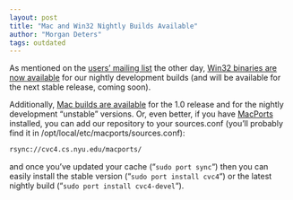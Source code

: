 ```yaml
---
layout: post
title: "Mac and Win32 Nightly Builds Available"
author: "Morgan Deters"
tags: outdated
---
```


As mentioned on the [users’ mailing
list](http://cs.nyu.edu/pipermail/cvc-users/2013/000434.html) the other day,
[Win32 binaries are now
available](http://cvc4.cs.nyu.edu/builds/win32-opt/unstable/) for our nightly
development builds (and will be available for the next stable release, coming
soon).

Additionally, [Mac builds are available](http://cvc4.cs.nyu.edu/builds/macos/)
for the 1.0 release and for the nightly development “unstable” versions.  Or,
even better, if you have [MacPorts](http://www.macports.org/) installed, you
can add our repository to your sources.conf (you’ll probably find it in
/opt/local/etc/macports/sources.conf):

~~~bash
rsync://cvc4.cs.nyu.edu/macports/
~~~

and once you’ve updated your cache (“`sudo port sync`“) then you can easily
install the stable version (“`sudo port install cvc4`“) or the latest nightly
build (“`sudo port install cvc4-devel`“).

